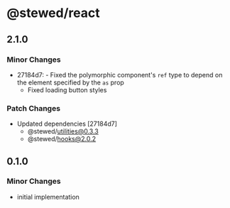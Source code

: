 # @stewed/react

## 2.1.0

### Minor Changes

- 27184d7: - Fixed the polymorphic component's `ref` type to depend on the element specified by the
  `as` prop
  - Fixed loading button styles

### Patch Changes

- Updated dependencies [27184d7]
  - @stewed/utilities@0.3.3
  - @stewed/hooks@2.0.2

## 0.1.0

### Minor Changes

- initial implementation
